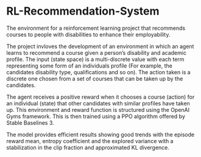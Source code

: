 # RL-Recommendation-System
The environment for a reinforcement learning project that recommends courses to people with disabilities to enhance their employability.

The project invloves the development of an environment in which an agent learns to recommend a course given a person’s disability and academic profile. The input (state space) is a multi-discrete value with each term representing some form of an individuals profile (For example, the candidates disability type, qualifications and so on). The action taken is a discrete one chosen from a set of courses that can be taken up by the candidates.

The agent receives a positive reward when it chooses a course (action) for an individual (state) that other candidates with similar profiles have taken up. This environment and reward function is structured using the OpenAI Gyms framework. This is then trained using a PPO algorithm offered by Stable Baselines 3.

The model provides efficient results showing good trends with the episode reward mean, entropy coefficient and the explored variance with a stabilization in the clip fraction and approximated KL divergence.
